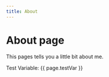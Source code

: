 ```yaml
---
title: About
---
```


# About page

This pages tells you a little bit about me.

Test Variable: {{ page.testVar }}
